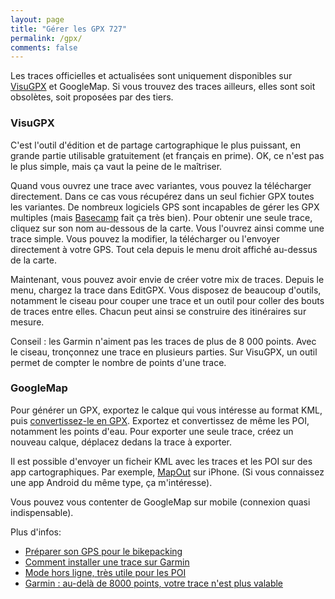 ```yaml
---
layout: page
title: "Gérer les GPX 727"
permalink: /gpx/
comments: false
---
```


Les traces officielles et actualisées sont uniquement disponibles sur [VisuGPX](https://www.visugpx.com/) et GoogleMap.
Si vous trouvez des traces ailleurs, elles sont soit obsolètes, soit proposées par des tiers.

### VisuGPX

C'est l'outil d'édition et de partage cartographique le plus puissant, en grande partie utilisable gratuitement (et français en prime). OK, ce n'est pas le plus simple, mais ça vaut la peine de le maîtriser.

Quand vous ouvrez une trace avec variantes, vous pouvez la télécharger directement.
Dans ce cas vous récupérez dans un seul fichier GPX toutes les variantes.
De nombreux logiciels GPS sont incapables de gérer les GPX multiples (mais [Basecamp](https://www.garmin.com/fr-FR/software/basecamp/) fait ça très bien).
Pour obtenir une seule trace, cliquez sur son nom au-dessous de la carte. Vous l'ouvrez ainsi comme une trace simple. Vous pouvez la modifier, la télécharger ou l'envoyer directement à votre GPS. Tout cela depuis le menu droit affiché au-dessus de la carte.

Maintenant, vous pouvez avoir envie de créer votre mix de traces. Depuis le menu, chargez la trace dans EditGPX.
Vous disposez de beaucoup d'outils, notamment le ciseau pour couper une trace et un outil pour coller des bouts de traces entre elles. Chacun peut ainsi se construire des itinéraires sur mesure.

Conseil : les Garmin n'aiment pas les traces de plus de 8 000 points.
Avec le ciseau, tronçonnez une trace en plusieurs parties.
Sur VisuGPX, un outil permet de compter le nombre de points d'une trace.

### GoogleMap

 Pour générer un GPX, exportez le calque qui vous intéresse au format KML, puis [convertissez-le en GPX](https://www.gpsvisualizer.com/convert_input). Exportez et convertissez de même les POI, notamment les points d'eau. Pour exporter une seule trace, créez un nouveau calque, déplacez dedans la trace à exporter.

 Il est possible d'envoyer un ficheir KML avec les traces et les POI sur des app cartographiques. Par exemple, [MapOut](https://mapout.app/) sur iPhone. (Si vous connaissez une app Android du même type, ça m'intéresse).

 Vous pouvez vous contenter de GoogleMap sur mobile (connexion quasi indispensable).

 Plus d'infos:

 * [Préparer son GPS pour le bikepacking](https://tcrouzet.com/2023/03/24/comment-je-prepare-mon-gps-pour-un-bikepacking/)
 * [Comment installer une trace sur Garmin](https://tcrouzet.com/2023/02/10/comment-installer-une-trace-sur-garmin/)
 * [Mode hors ligne, très utile pour les POI](https://tcrouzet.com/2024/09/10/visugpx-horsligne/)
 * [Garmin : au-delà de 8000 points, votre trace n'est plus valable](https://tcrouzet.com/2021/10/03/quand-la-trace-perd-des-points-sur-les-gps-garmin/)
